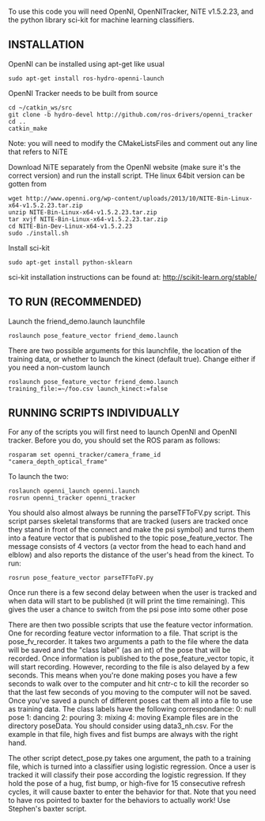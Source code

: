 To use this code you will need OpenNI, OpenNITracker, NiTE v1.5.2.23, and the python library sci-kit for machine learning classifiers.

INSTALLATION
------------------------------------

OpenNI can be installed using apt-get like usual

```
sudo apt-get install ros-hydro-openni-launch
```

OpenNI Tracker needs to be built from source

```
cd ~/catkin_ws/src
git clone -b hydro-devel http://github.com/ros-drivers/openni_tracker
cd ..
catkin_make
```

Note: you will need to modify the CMakeListsFiles and comment out any line that refers to NiTE

Download NiTE separately from the OpenNI website (make sure it's the correct version) and run the install script. THe linux 64bit version can be gotten from 

```
wget http://www.openni.org/wp-content/uploads/2013/10/NITE-Bin-Linux-x64-v1.5.2.23.tar.zip
unzip NITE-Bin-Linux-x64-v1.5.2.23.tar.zip
tar xvjf NITE-Bin-Linux-x64-v1.5.2.23.tar.zip
cd NITE-Bin-Dev-Linux-x64-v1.5.2.23
sudo ./install.sh
```

Install sci-kit
```
sudo apt-get install python-sklearn
```
sci-kit installation instructions can be found at:
http://scikit-learn.org/stable/


TO RUN (RECOMMENDED)
-----------------------------------------

Launch the friend_demo.launch launchfile
```
roslaunch pose_feature_vector friend_demo.launch
```

There are two possible arguments for this launchfile, the location of the training data, or whether to launch the kinect (default true). Change either if you need a non-custom launch

```
roslaunch pose_feature_vector friend_demo.launch training_file:=~/foo.csv launch_kinect:=false
```


RUNNING SCRIPTS INDIVIDUALLY
-------------------------------------------


For any of the scripts you will first need to launch OpenNI and OpenNI tracker. Before you do, you should set the ROS param as follows:

```
rosparam set openni_tracker/camera_frame_id "camera_depth_optical_frame"
```


To launch the two:

```
roslaunch openni_launch openni.launch
rosrun openni_tracker openni_tracker
```


You should also almost always be running the parseTFToFV.py script. This script parses skeletal transforms that are tracked (users are tracked once they stand in front of the connect and make the psi symbol) and turns them into a feature vector that is published to
the topic pose_feature_vector. The message consists of 4 vectors (a vector from the head to each hand and elblow) and also reports the distance of the user's head from the kinect. To run:

```
rosrun pose_feature_vector parseTFToFV.py
```

Once run there is a few second delay between when the user is tracked and when data will start to be published (it will print the time remaining). This gives the user a chance to switch from the psi pose into some other pose

There are then two possible scripts that use the feature vector information. One for recording feature vector information to a file. That script is the pose_fv_recorder. It takes two arguments a path to the file where the data will be saved and the "class label" (as an int) of the pose that will be recorded. Once information is published to the pose_feature_vector topic, it will start recording. However, recording to the file is also delayed by a few seconds. This means when you're done making poses you have a few seconds to walk over to the computer and hit cntr-c to kill the recorder so that the last few seconds of you moving to the computer will not be saved. Once you've saved a punch of different poses cat them all into a file to use as training data. The class labels have the following correspondance:
0: null pose
1: dancing
2: pouring
3: mixing
4: moving
Example files are in the directory poseData. You should consider using data3_nh.csv. For the example in that file, high fives and fist bumps are always with the right hand.

The other script detect_pose.py takes one argument, the path to a training file, which is turned into a classifier using logistic regression. Once a user is tracked it will classify their pose according the logistic regression. If they hold the pose of a hug, fist bump, or high-five for 15 consecutive refresh cycles, it will cause baxter to enter the behavior for that. Note that you need to have ros pointed to baxter for the behaviors to actually work! Use Stephen's baxter script.
